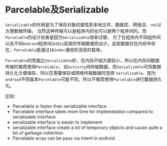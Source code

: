 Parcelable及Serializable
===

`Serializable`的作用是为了保存对象的属性到本地文件、数据库、网络流、`rmi`以方便数据传输，
当然这种传输可以是程序内的也可以是两个程序间的。而`Parcelable`的设计初衷是因为`Serializable`效率过慢，
为了在程序内不同组件间以及不同`Android`程序间(`AIDL`)高效的传输数据而设计，这些数据仅在内存中存在，`Parcelable`是通过`IBinder`通信的消息的载体。

`Parcelable`的性能比`Serializable`好，在内存开销方面较小，所以在内存间数据传输时推荐使用`Parcelable`，
如`activity`间传输数据，而`Serializable`可将数据持久化方便保存，所以在需要保存或网络传输数据时选择
`Serializable`，因为`android`不同版本`Parcelable`可能不同，所以不推荐使用`Parcelable`进行数据持久化。

区别:    
- Parcelable is faster than serializable interface
- Parcelable interface takes more time for implemetation compared to serializable interface
- serializable interface is easier to implement
- serializable interface create a lot of temporary objects and cause quite a bit of garbage collection
- Parcelable array can be pass via Intent in android.
